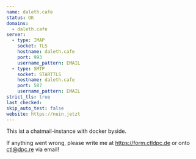 ```yaml
---
name: daleth.cafe
status: OK
domains: 
  - daleth.cafe
server:
  - type: IMAP
    socket: TLS
    hostname: daleth.cafe
    port: 993
    username_pattern: EMAIL
  - type: SMTP
    socket: STARTTLS
    hostname: daleth.cafe
    port: 587
    username_pattern: EMAIL
strict_tls: true
last_checked: 
skip_auto_test: false
website: https://nein.jetzt
---
```

This ist a chatmail-instance with docker byside. 

If anything went wrong, please write me at https://form.ctldpc.de or onto ctl@dpc.re via email!
